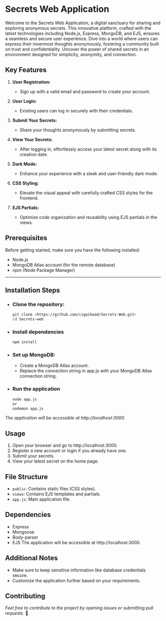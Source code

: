 # Secrets Web Application

Welcome to the Secrets Web Application, a digital sanctuary for sharing and exploring anonymous secrets. This innovative platform, crafted with the latest technologies including Node.js, Express, MongoDB, and EJS, ensures a seamless and secure user experience. Dive into a world where users can express their innermost thoughts anonymously, fostering a community built on trust and confidentiality. Uncover the power of shared secrets in an environment designed for simplicity, anonymity, and connection.

## Key Features

1. **User Registration:**
   - Sign up with a valid email and password to create your account.

2. **User Login:**
   - Existing users can log in securely with their credentials.

3. **Submit Your Secrets:**
   - Share your thoughts anonymously by submitting secrets.

4. **View Your Secrets:**
   - After logging in, effortlessly access your latest secret along with its creation date.

5. **Dark Mode:**
   - Enhance your experience with a sleek and user-friendly dark mode.

6. **CSS Styling:**
   - Elevate the visual appeal with carefully crafted CSS styles for the frontend.

7. **EJS Partials:**
   - Optimize code organization and reusability using EJS partials in the views.

## Prerequisites

Before getting started, make sure you have the following installed:

- Node.js
- MongoDB Atlas account (for the remote database)
- npm (Node Package Manager)

---

## Installation Steps

- ### Clone the repository:

   ```bash
   git clone <https://github.com/csgaikwad/Secrets-Web.git>
   cd Secrets-web
   ```

- ### Install dependencies

   ```bash
   npm install
   ```

- ### Set up MongoDB:
   - Create a MongoDB Atlas account.
   - Replace the connection string in app.js with your MongoDB Atlas connection string.

- ### Run the application
   ```bash
   node app.js
   or
   nodemon app.js
   ```

*The application will be accessible at http://localhost:3000.*

## Usage
1. Open your browser and go to http://localhost:3000.
2. Register a new account or login if you already have one.
3. Submit your secrets.
4. View your latest secret on the home page.

## File Structure
- `public`: Contains static files (CSS styles).
- `views`: Contains EJS templates and partials.
- `app.js`: Main application file.

## Dependencies
- Express
- Mongoose
- Body-parser
- EJS
The application will be accessible at http://localhost:3000.

## Additional Notes
- Make sure to keep sensitive information like database credentials secure.
- Customize the application further based on your requirements.

## Contributing
*Feel free to contribute to the project by opening issues or submitting pull requests.*
🚀
